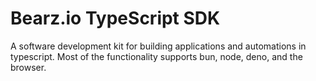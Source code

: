 # Bearz.io TypeScript SDK

A software development kit for building applications and automations in typescript. Most of
the functionality supports bun, node, deno, and the browser.

